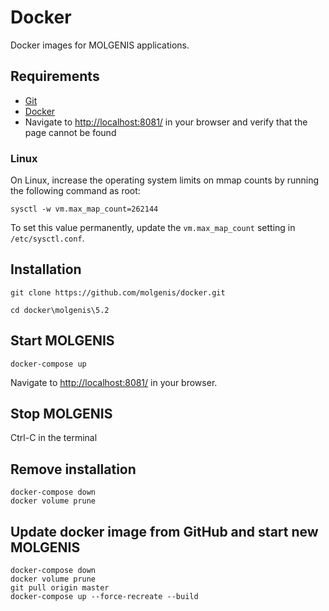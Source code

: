 # Docker
Docker images for MOLGENIS applications.

## Requirements
- [Git](https://git-scm.com/downloads)
- [Docker](https://www.docker.com/)
- Navigate to [http://localhost:8081/](http://localhost:8081/) in your browser and verify that the page cannot be found

### Linux
On Linux, increase the operating system limits on mmap counts by running the following command as root:

`sysctl -w vm.max_map_count=262144`

To set this value permanently, update the `vm.max_map_count` setting in `/etc/sysctl.conf`.

## Installation
`git clone https://github.com/molgenis/docker.git`

`cd docker\molgenis\5.2`

## Start MOLGENIS
`docker-compose up`

Navigate to [http://localhost:8081/](http://localhost:8081/) in your browser.

## Stop MOLGENIS
Ctrl-C in the terminal

## Remove installation
```
docker-compose down
docker volume prune
```

## Update docker image from GitHub and start new MOLGENIS
```
docker-compose down
docker volume prune
git pull origin master
docker-compose up --force-recreate --build
```
